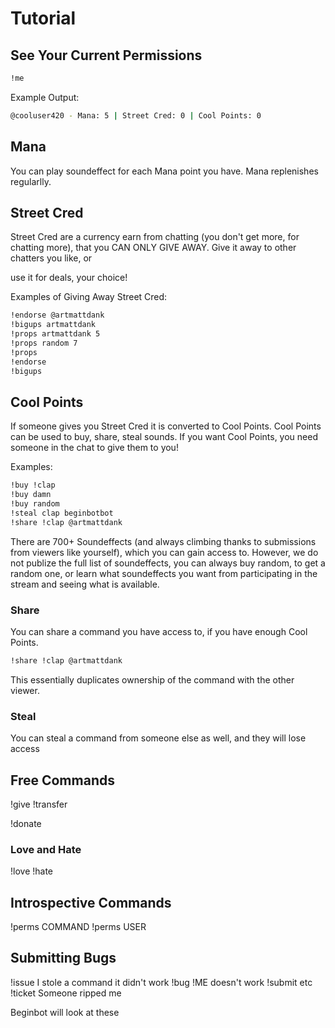 # Tutorial

## See Your Current Permissions

```bash
!me
```

Example Output:

```bash
@cooluser420 - Mana: 5 | Street Cred: 0 | Cool Points: 0
```

## Mana

You can play soundeffect for each Mana point you have.
Mana replenishes regularlly.

## Street Cred

Street Cred are a currency earn from chatting (you don't get more, for chatting
more), that you CAN ONLY GIVE AWAY. Give it away to other chatters you like, or

use it for deals, your choice!

Examples of Giving Away Street Cred:

```bash
!endorse @artmattdank
!bigups artmattdank
!props artmattdank 5
!props random 7
!props
!endorse
!bigups
```

## Cool Points

If someone gives you Street Cred it is converted to Cool Points.  Cool Points
can be used to buy, share, steal sounds. If you want Cool Points, you need
someone in the chat to give them to you!

Examples:

```bash
!buy !clap
!buy damn
!buy random
!steal clap beginbotbot
!share !clap @artmattdank
```

There are 700+ Soundeffects (and always climbing thanks to submissions from
viewers like yourself), which you can gain access to. However, we do not publize
the full list of soundeffects, you can always buy random, to get a random one,
or learn what soundeffects you want from participating in the stream and seeing
what is available.

### Share

You can share a command you have access to, if you have enough Cool Points.

```bash
!share !clap @artmattdank
```

This essentially duplicates ownership of the command with the other viewer.

### Steal

You can steal a command from someone else as well, and they will lose access

## Free Commands

!give
!transfer

!donate

### Love and Hate

!love
!hate

## Introspective Commands

!perms COMMAND
!perms USER

## Submitting Bugs

!issue I stole a command it didn't work
!bug !ME doesn't work
!submit etc
!ticket Someone ripped me

Beginbot will look at these
